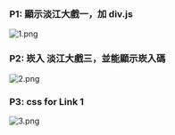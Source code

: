 ### P1:  顯示淡江大戲一，加 div.js


![1.png](https://dl.bap5.cc/網頁程式設計/w06/1.png)

### P2: 崁入 淡江大戲三，並能顯示崁入碼

![2.png](https://dl.bap5.cc/網頁程式設計/w06/2.png)

### P3: css for Link 1

![3.png](https://dl.bap5.cc/網頁程式設計/w06/3.png)
